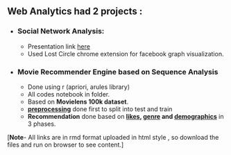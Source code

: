## Web Analytics had 2 projects :   
  * ### Social Network Analysis:
    * Presentation link [here](https://prezi.com/view/sT1tLt2YNfpOTrr6F7cd/)   
    * Used Lost Circle chrome extension for facebook graph visualization.   
       
  * ### Movie Recommender Engine based on Sequence Analysis   
    * Done using r (apriori, arules library)
    * All codes notebook in folder.
    * Based on **Movielens 100k dataset**.   
    * [ __preprocessing__](https://github.com/naitikshukla/Mtech/blob/master/web_analytics/Movie_Recommender/preprocessing.nb.html) done first to split into test and train
    * __Recommendation__ done based on __[likes](https://github.com/naitikshukla/Mtech/blob/master/web_analytics/Movie_Recommender/recommend_likes1.html), [genre](https://github.com/naitikshukla/Mtech/blob/master/web_analytics/Movie_Recommender/recommend_genre.nb.html) and [demographics](https://github.com/naitikshukla/Mtech/blob/master/web_analytics/Movie_Recommender/recommend_userdata(demographic).r)__ in 3 phases.   
    
[__Note__- All links are in rmd format uploaded in html style , so download the files and run on browser to see content.]
